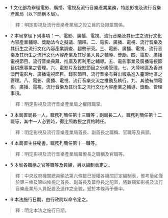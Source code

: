 * 1 文化部為辦理電影、廣播、電視及流行音樂產業業務，特設影視及流行音樂產業局（以下簡稱本局）。

> 釋：明定影視及流行音樂產業局之設立目的及隸屬關係。

* 2 本局掌理下列事項：一、電影、廣播、電視、流行音樂及其衍生之流行文化內容產業輔導、獎勵法令之擬議、闡釋。二、電影、廣播、電視、流行音樂及其衍生之流行文化內容產業調查、趨勢研究。三、電影、廣播、電視、流行音樂及其衍生之流行文化內容產業及其從業人員之輔導、獎勵。四、電影、廣播電視節目、流行音樂典藏、推廣及再利用之輔導。五、電影事業及廣播電視節目供應事業之管理。六、電影片及錄影節目之分級管理。七、大陸地區及香港澳門電影片、廣播電視節目、錄影節目、流行音樂有聲出版品進入臺灣地區之管理。八、電影、廣播、電視、流行音樂交流之推動及執行。九、其他有關電影、廣播、電視、流行音樂及其衍生之流行文化內容產業之輔導、獎勵、管理事項。

> 釋：明定影視及流行音樂產業局之權限職掌。

* 3 本局置局長一人，職務列簡任第十三職等；副局長二人，職務列簡任第十二職等，其中一人必要時，得比照教授之資格聘任。

> 釋：明定影視及流行音樂產業局首長、副首長之職稱、官職等及員額。

* 4 本局置主任秘書，職務列簡任第十一職等。

> 釋：明定影視及流行音樂產業局幕僚長之職稱及官職等。

* 5 本局各職稱之官等職等及員額，另以編制表定之。

> 釋：中央政府機關總員額法第六條雖已授權各機關訂定編制表，惟考量如僅於第三條及第四條規定首長、副首長及幕僚長之配置，將難窺知影視及流行音樂產業局人員配置及運作之全貌，爰於本條再予重申。

* 6 本法施行日期，由行政院以命令定之。

> 釋：明定本法之施行日期。

